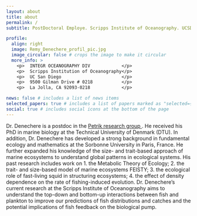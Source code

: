 ```yaml
---
layout: about
title: about
permalink: /
subtitle: PostDoctoral Employe. Scripps Institute of Oceanography. UCSD

profile:
  align: right
  image: Remy_Denechere_profil_pic.jpg
  image_circular: false # crops the image to make it circular
  more_info: >
    <p>  INTEGR OCEANOGRAPHY DIV            </p>
    <p>  Scripps Institution of Oceanography</p>
    <p>  UC San Diego                       </p>
    <p>  9500 Gilman Drive # 0218           </p>
    <p>  La Jolla, CA 92093-0218            </p>

news: false # includes a list of news items
selected_papers: true # includes a list of papers marked as "selected={true}"
social: true # includes social icons at the bottom of the page
---
```


Dr. Denechere is a postdoc in the <a href='https://cpetrik.scrippsprofiles.ucsd.edu/'> Petrik research group </a>. He received his PhD in marine biology at the Technical University of Denmark (DTU). In addition, Dr. Denechere has developed a strong background in fundamental ecology and mathematics at the Sorbonne University in Paris, France. He further expanded his knowledge of the size- and trait-based approach of marine ecosystems to understand global patterns in ecological systems. His past research includes work on 1. the Metabolic Theory of Ecology; 2. the trait- and size-based model of marine ecosystems FEISTY; 3. the ecological role of fast-living squid in structuring ecosystems; 4. the effect of density dependence on the rate of fishing-induced evolution. Dr. Denechere’s current research at the Scripps Institute of Oceanography aims to understand the top-down and bottom-up interactions between fish and plankton to improve our predictions of fish distributions and catches and the potential implications of fish feedback on the biological pump.

